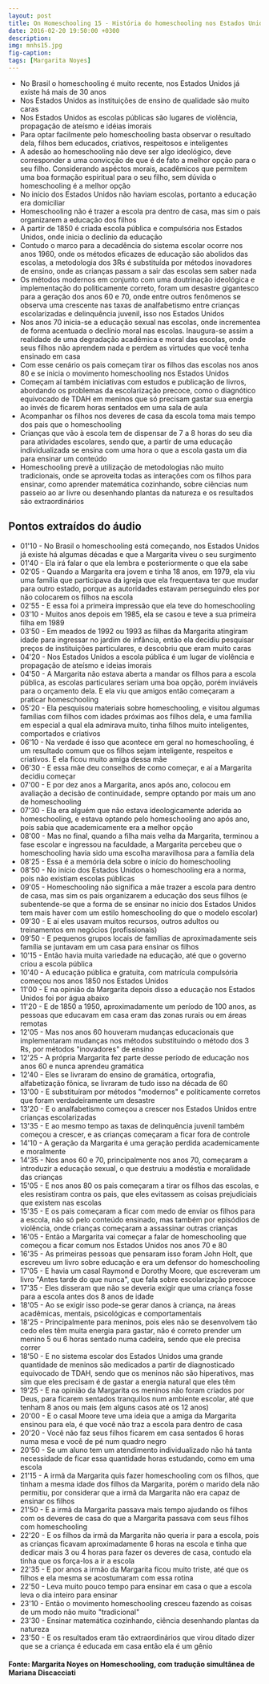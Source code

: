 ```yaml
---
layout: post
title: On Homeschooling 15 - História do homeschooling nos Estados Unidos
date: 2016-02-20 19:50:00 +0300
description: 
img: mnhs15.jpg
fig-caption: 
tags: [Margarita Noyes]
---
```


* No Brasil o homeschooling é muito recente, nos Estados Unidos já existe há mais de 30 anos
* Nos Estados Unidos as instituições de ensino de qualidade são muito caras
* Nos Estados Unidos as escolas públicas são lugares de violência, propagação de ateísmo e idéias imorais
* Para optar facilmente pelo homeschooling basta observar o resultado dela, filhos bem educados, criativos, respeitosos e inteligentes
* A adesão ao homeschooling não deve ser algo ideológico, deve corresponder a uma convicção de que é de fato a melhor opção para o seu filho. Considerando aspéctos morais, acadêmicos que permitem uma boa formação espiritual para o seu filho, sem dúvida o homeschooling é a melhor opção
* No início dos Estados Unidos não haviam escolas, portanto a educação era domiciliar
* Homeschooling não é trazer a escola pra dentro de casa, mas sim o pais organizarem a educação dos filhos
* A partir de 1850 é criada escola pública e compulsória nos Estados Unidos, onde inicia o declínio da educação
* Contudo o marco para a decadência do sistema escolar ocorre nos anos 1960, onde os métodos eficazes de educação são abolidos das escolas, a metodologia dos 3Rs é substituída por métodos inovadores de ensino, onde as crianças passam a sair das escolas sem saber nada
* Os métodos modernos em conjunto com uma doutrinação ideológica e implementação do politicamente correto, foram um desastre gigantesco para a geração dos anos 60 e 70, onde entre outros fenômenos se observa uma crescente nas taxas de analfabetismo entre crianças escolarizadas e delinquência juvenil, isso nos Estados Unidos
* Nos anos 70 inicia-se a educação sexual nas escolas, onde incrementea de forma acentuada o declínio moral nas escolas. Inaugura-se assim a realidade de uma degradação acadêmica e moral das escolas, onde seus filhos não aprendem nada e perdem as virtudes que você tenha ensinado em casa
* Com esse cenário os pais começam tirar os filhos das escolas nos anos 80 e se inicia o movimento homeschooling nos Estados Unidos
* Começam aí também iniciativas com estudos e publicação de livros, abordando os problemas da escolarização precoce, como o diagnótico equivocado de TDAH em meninos que só precisam gastar sua energia ao invés de ficarem horas sentados em uma sala de aula
* Acompanhar os filhos nos deveres de casa da escola toma mais tempo dos pais que o homeschooling
* Crianças que vão à escola tem de dispensar de 7 a 8 horas do seu dia para atividades escolares, sendo que, a partir de uma educação individualizada se ensina com uma hora o que a escola gasta um dia para ensinar um conteúdo
* Homeschooling prevê a utilização de metodologias não muito tradicionais, onde se aproveita todas as interações com os filhos para ensinar, como aprender matemática cozinhando, sobre ciências num passeio ao ar livre ou desenhando plantas da natureza e os resultados são extraordinários

## Pontos extraídos do áudio

* 01'10 - No Brasil o homeschooling está começando, nos Estados Unidos já existe há algumas décadas e que a Margarita viveu o seu surgimento 
* 01'40 - Ela irá falar o que ela lembra e posteriormente o que ela sabe
* 02'05 - Quando a Margarita era jovem e tinha 18 anos, em 1979, ela viu uma família que participava da igreja que ela frequentava ter que mudar para outro estado, porque as autoridades estavam perseguindo eles por não colocarem os filhos na escola
* 02'55 - E essa foi a primeira impressão que ela teve do homeschooling
* 03'10 - Muitos anos depois em 1985, ela se casou e teve a sua primeira filha em 1989
* 03'50 - Em meados de 1992 ou 1993 as filhas da Margarita atingiram idade para ingressar no jardim de infância, então ela decidiu pesquisar preços de instituições particulares, e descobriu que eram muito caras
* 04'20 - Nos Estados Unidos a escola pública é um lugar de violência e propagação de ateísmo e ideias imorais
* 04'50 - A Margarita não estava aberta a mandar os filhos para a escola pública, as escolas particulares seriam uma boa opção, porém inviáveis para o orçamento dela. E ela viu que amigos então começaram a praticar homeschooling
* 05'20 - Ela pesquisou materiais sobre homeschooling, e visitou algumas famílias com filhos com idades próximas aos filhos dela, e uma família em especial a qual ela admirava muito, tinha filhos muito inteligentes, comportados e criativos
* 06'10 - Na verdade é isso que acontece em geral no homeschooling, é um resultado comum que os filhos sejam inteligente, respeitos e criativos. E ela ficou muito amiga dessa mãe
* 06'30 - E essa mãe deu conselhos de como começar, e aí a Margarita decidiu começar
* 07'00 - E por dez anos a Margarita, anos após ano, colocou em avaliação a decisão de continuidade, sempre optando por mais um ano de homeschooling
* 07'30 - Ela era alguém que não estava ideologicamente aderida ao homeschooling, e estava optando pelo homeschooling ano após ano, pois sabia que academicamente era a melhor opção
* 08'00 - Mas no final, quando a filha mais velha da Margarita, terminou a fase escolar e ingressou na faculdade, a Margarita percebeu que o homeschooling havia sido uma escolha maravilhosa para a família dela
* 08'25 - Essa é a memória dela sobre o início do homeschooling 
* 08'50 - No início dos Estados Unidos o homeschooling era a norma, pois não existiam escolas públicas
* 09'05 - Homeschooling não significa a mãe trazer a escola para dentro de casa, mas sim os pais organizarem a educação dos seus filhos (e subentende-se que a forma de se ensinar no início dos Estados Unidos tem mais haver com um estilo homeschooling do que o modelo escolar)
* 09'30 - E aí eles usavam muitos recursos, outros adultos ou treinamentos em negócios (profissionais)
* 09'50 - E pequenos grupos locais de famílias de aproximadamente seis família se juntavam em um casa para ensinar os filhos
* 10'15 - Então havia muita variedade na educação, até que o governo criou a escola pública
* 10'40 - A educação pública e gratuita, com matrícula compulsória começou nos anos 1850 nos Estados Unidos
* 11'00 - E na opinião da Margarita depois disso a educação nos Estados Unidos foi por água abaixo
* 11'20 - E de 1850 a 1950, aproximadamente um período de 100 anos, as pessoas que educavam em casa eram das zonas rurais ou em áreas remotas
* 12'05 - Mas nos anos 60 houveram mudanças educacionais que implementaram mudanças nos métodos substituindo o método dos 3 Rs, por métodos "inovadores" de ensino
* 12'25 - A própria Margarita fez parte desse período de educação nos anos 60 e nunca aprendeu gramática
* 12'40 - Eles se livraram do ensino de gramática, ortografia, alfabetização fônica, se livraram de tudo isso na década de 60
* 13'00 - E substituíram por métodos "modernos" e politicamente corretos que foram verdadeiramente um desastre
* 13'20 - E o analfabetismo começou a crescer nos Estados Unidos entre crianças escolarizadas
* 13'35 - E ao mesmo tempo as taxas de delinquência juvenil também começou a crescer, e as crianças começaram a ficar fora de controle
* 14'10 - A geração da Margarita é uma geração perdida academicamente e moralmente
* 14'35 - Nos anos 60 e 70, principalmente nos anos 70, começaram a introduzir a educação sexual, o que destruiu a modéstia e moralidade das crianças
* 15'05 - E nos anos 80 os pais começaram a tirar os filhos das escolas, e eles resistiram contra os pais, que eles evitassem as coisas prejudiciais que existem nas escolas
* 15'35 - E os pais começaram a ficar com medo de enviar os filhos para a escola, não só pelo conteúdo ensinado, mas também por episódios de violência, onde crianças começaram a assassinar outras crianças
* 16'05 - Então a Margarita vai começar a falar de homeschooling que começou a ficar comum nos Estados Unidos nos anos 70 e 80 
* 16'35 - As primeiras pessoas que pensaram isso foram John Holt, que escreveu um livro sobre educação e era um defensor do homeschooling
* 17'05 - E havia um casal Raymond e Dorothy Moore, que escreveram um livro "Antes tarde do que nunca", que fala sobre escolarização precoce
* 17'35 - Eles disseram que não se deveria exigir que uma criança fosse para a escola antes dos 8 anos de idade
* 18'05 - Ao se exigir isso pode-se gerar danos à criança, na áreas acadêmicas, mentais, psicológicas e comportamentais
* 18'25 - Principalmente para meninos, pois eles não se desenvolvem tão cedo eles têm muita energia para gastar, não é correto prender um menino 5 ou 6 horas sentado numa cadeira, sendo que ele precisa correr
* 18'50 - E no sistema escolar dos Estados Unidos uma grande quantidade de meninos são medicados a partir de diagnosticado equivocado de TDAH, sendo que os meninos não são hiperativos, mas sim que eles precisam é de gastar a energia natural que eles têm
* 19'25 - E na opinião da Margarita os meninos não foram criados por Deus, para ficarem sentados tranquilos num ambiente escolar, até que tenham 8 anos ou mais (em alguns casos até os 12 anos)
* 20'00 - E o casal Moore teve uma ideia que a amiga da Margarita ensinou para ela, é que você não traz a escola para dentro de casa
* 20'20 - Você não faz seus filhos ficarem em casa sentados 6 horas numa mesa e você de pé num quadro negro
* 20'50 - Se um aluno tem um atendimento individualizado não há tanta necessidade de ficar essa quantidade horas estudando, como em uma escola
* 21'15 - A irmã da Margarita quis fazer homeschooling com os filhos, que tinham a mesma idade dos filhos da Margarita, porém o marido dela não permitiu, por considerar que a irmã da Margarita não era capaz de ensinar os filhos
* 21'50 - E a irmã da Margarita passava mais tempo ajudando os filhos com os deveres de casa do que a Margarita passava com seus filhos com homeschooling
* 22'20 - E os filhos da irmã da Margarita não queria ir para a escola, pois as crianças ficavam aproximadamente 6 horas na escola e tinha que dedicar mais 3 ou 4 horas para fazer os deveres de casa, contudo ela tinha que os força-los a ir a escola
* 22'35 - E por anos a irmão da Margarita ficou muito triste, até que os filhos e ela mesma se acostumaram com essa rotina
* 22'50 - Leva muito pouco tempo para ensinar em casa o que a escola leva o dia inteiro para ensinar
* 23'10 - Então o movimento homeschooling cresceu fazendo as coisas de um modo não muito "tradicional"
* 23'30 - Ensinar matemática cozinhando, ciência desenhando plantas da natureza
* 23'50 - E os resultados eram tão extraordinários que virou ditado dizer que se a criança é educada em casa então ela é um gênio

#### Fonte: Margarita Noyes on Homeschooling, com tradução simultânea de Mariana Discacciati